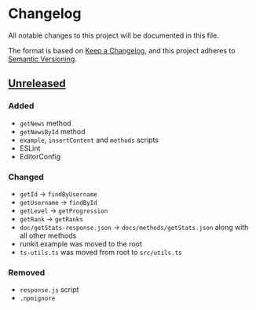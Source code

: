 # Changelog
All notable changes to this project will be documented in this file.

The format is based on [Keep a Changelog](https://keepachangelog.com/en/1.0.0/),
and this project adheres to [Semantic Versioning](https://semver.org/spec/v2.0.0.html).

## [Unreleased]
### Added
* `getNews` method
* `getNewsById` method
* `example`, `insertContent` and `methods` scripts
* ESLint
* EditorConfig

### Changed
* `getId` -> `findByUsername`
* `getUsername` -> `findById`
* `getLevel` -> `getProgression`
* `getRank` -> `getRanks`
* `doc/getStats-response.json` -> `docs/methods/getStats.json` along with all other methods
* runkit example was moved to the root
* `ts-utils.ts` was moved from root to `src/utils.ts`

### Removed
* `response.js` script
* `.npmignore`

[Unreleased]: https://github.com/danielwerg/r6api.js/compare/v1.4.1...typescript